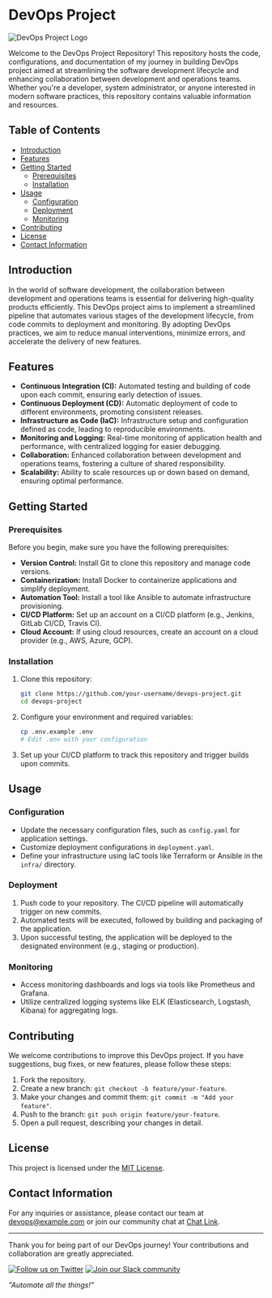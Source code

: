 # DevOps Project

![DevOps Project Logo](/images/logo.png)

Welcome to the DevOps Project Repository! This repository hosts the code, configurations, and documentation of my journey in building DevOps project aimed at streamlining the software development lifecycle and enhancing collaboration between development and operations teams. Whether you're a developer, system administrator, or anyone interested in modern software practices, this repository contains valuable information and resources.

## Table of Contents

- [Introduction](#introduction)
- [Features](#features)
- [Getting Started](#getting-started)
  - [Prerequisites](#prerequisites)
  - [Installation](#installation)
- [Usage](#usage)
  - [Configuration](#configuration)
  - [Deployment](#deployment)
  - [Monitoring](#monitoring)
- [Contributing](#contributing)
- [License](#license)
- [Contact Information](#contact-information)

## Introduction

In the world of software development, the collaboration between development and operations teams is essential for delivering high-quality products efficiently. This DevOps project aims to implement a streamlined pipeline that automates various stages of the development lifecycle, from code commits to deployment and monitoring. By adopting DevOps practices, we aim to reduce manual interventions, minimize errors, and accelerate the delivery of new features.

## Features

- **Continuous Integration (CI):** Automated testing and building of code upon each commit, ensuring early detection of issues.
- **Continuous Deployment (CD):** Automatic deployment of code to different environments, promoting consistent releases.
- **Infrastructure as Code (IaC):** Infrastructure setup and configuration defined as code, leading to reproducible environments.
- **Monitoring and Logging:** Real-time monitoring of application health and performance, with centralized logging for easier debugging.
- **Collaboration:** Enhanced collaboration between development and operations teams, fostering a culture of shared responsibility.
- **Scalability:** Ability to scale resources up or down based on demand, ensuring optimal performance.

## Getting Started

### Prerequisites

Before you begin, make sure you have the following prerequisites:

- **Version Control:** Install Git to clone this repository and manage code versions.
- **Containerization:** Install Docker to containerize applications and simplify deployment.
- **Automation Tool:** Install a tool like Ansible to automate infrastructure provisioning.
- **CI/CD Platform:** Set up an account on a CI/CD platform (e.g., Jenkins, GitLab CI/CD, Travis CI).
- **Cloud Account:** If using cloud resources, create an account on a cloud provider (e.g., AWS, Azure, GCP).

### Installation

1. Clone this repository:

   ```bash
   git clone https://github.com/your-username/devops-project.git
   cd devops-project
   ```

2. Configure your environment and required variables:

   ```bash
   cp .env.example .env
   # Edit .env with your configuration
   ```

3. Set up your CI/CD platform to track this repository and trigger builds upon commits.

## Usage

### Configuration

- Update the necessary configuration files, such as `config.yaml` for application settings.
- Customize deployment configurations in `deployment.yaml`.
- Define your infrastructure using IaC tools like Terraform or Ansible in the `infra/` directory.

### Deployment

1. Push code to your repository. The CI/CD pipeline will automatically trigger on new commits.
2. Automated tests will be executed, followed by building and packaging of the application.
3. Upon successful testing, the application will be deployed to the designated environment (e.g., staging or production).

### Monitoring

- Access monitoring dashboards and logs via tools like Prometheus and Grafana.
- Utilize centralized logging systems like ELK (Elasticsearch, Logstash, Kibana) for aggregating logs.

## Contributing

We welcome contributions to improve this DevOps project. If you have suggestions, bug fixes, or new features, please follow these steps:

1. Fork the repository.
2. Create a new branch: `git checkout -b feature/your-feature`.
3. Make your changes and commit them: `git commit -m "Add your feature"`.
4. Push to the branch: `git push origin feature/your-feature`.
5. Open a pull request, describing your changes in detail.

## License

This project is licensed under the [MIT License](LICENSE).

## Contact Information

For any inquiries or assistance, please contact our team at devops@example.com or join our community chat at [Chat Link](https://example.com/chat).

---

Thank you for being part of our DevOps journey! Your contributions and collaboration are greatly appreciated.

[![Follow us on Twitter](/images/twitter.png)](https://twitter.com/devops_team)
[![Join our Slack community](/images/slack.png)](https://slack.com/devops-community)

*"Automate all the things!"*
